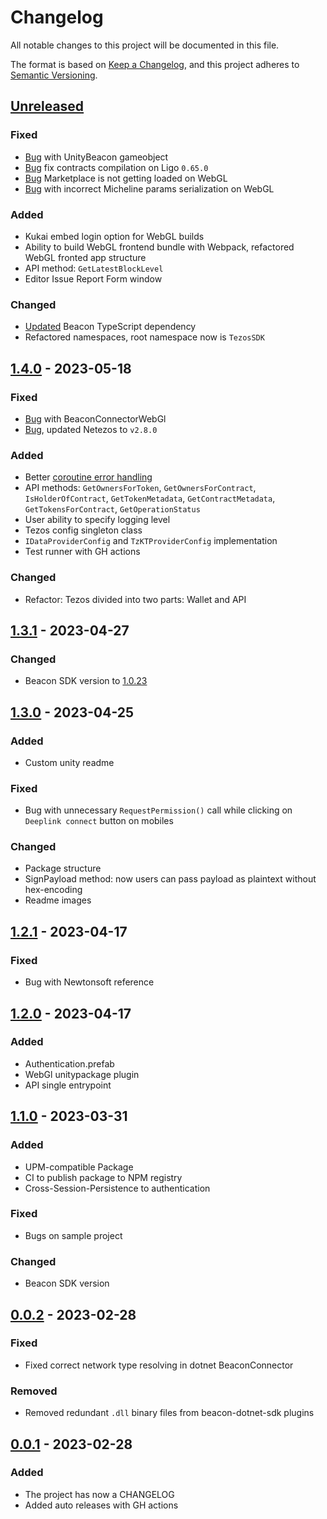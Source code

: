 # Changelog
All notable changes to this project will be documented in this file.

The format is based on [Keep a Changelog](https://keepachangelog.com/en/1.0.0/),
and this project adheres to [Semantic Versioning](https://semver.org/spec/v2.0.0.html).


## [Unreleased]
### Fixed
- [Bug](https://github.com/trilitech/tezos-unity-sdk/issues/68) with UnityBeacon gameobject
- [Bug](https://github.com/trilitech/tezos-unity-sdk/issues/61) fix contracts compilation on Ligo `0.65.0`
- [Bug](https://github.com/trilitech/tezos-unity-sdk/issues/88) Marketplace is not getting loaded on WebGL
- [Bug](https://github.com/trilitech/tezos-unity-sdk/issues/89) with incorrect Micheline params serialization on WebGL

### Added
- Kukai embed login option for WebGL builds
- Ability to build WebGL frontend bundle with Webpack, refactored WebGL fronted app structure
- API method: `GetLatestBlockLevel`
- Editor Issue Report Form window

### Changed
- [Updated](https://github.com/trilitech/tezos-unity-sdk/issues/70) Beacon TypeScript dependency
- Refactored namespaces, root namespace now is `TezosSDK`


## [1.4.0] - 2023-05-18
### Fixed
- [Bug](https://github.com/trilitech/tezos-unity-sdk/issues/57) with BeaconConnectorWebGl
- [Bug](https://github.com/trilitech/tezos-unity-sdk/issues/63), updated Netezos to `v2.8.0`

### Added
- Better [coroutine error handling](https://github.com/trilitech/tezos-unity-sdk/issues/39)
- API methods: `GetOwnersForToken`, `GetOwnersForContract`, `IsHolderOfContract`, `GetTokenMetadata`, `GetContractMetadata`, `GetTokensForContract`, `GetOperationStatus`
- User ability to specify logging level
- Tezos config singleton class
- `IDataProviderConfig` and `TzKTProviderConfig` implementation
- Test runner with GH actions

### Changed
- Refactor: Tezos divided into two parts: Wallet and API


## [1.3.1] - 2023-04-27
### Changed
- Beacon SDK version to [1.0.23](https://github.com/baking-bad/beacon-dotnet-sdk/releases/tag/v1.0.23)


## [1.3.0] - 2023-04-25
### Added
- Custom unity readme

### Fixed
- Bug with unnecessary `RequestPermission()` call while clicking on `Deeplink connect` button on mobiles

### Changed
- Package structure
- SignPayload method: now users can pass payload as plaintext without hex-encoding
- Readme images


## [1.2.1] - 2023-04-17
### Fixed
- Bug with Newtonsoft reference


## [1.2.0] - 2023-04-17
### Added
- Authentication.prefab
- WebGl unitypackage plugin
- API single entrypoint


## [1.1.0] - 2023-03-31
### Added
- UPM-compatible Package
- CI to publish package to NPM registry
- Cross-Session-Persistence to authentication

### Fixed
- Bugs on sample project

### Changed
- Beacon SDK version


## [0.0.2] - 2023-02-28
### Fixed
- Fixed correct network type resolving in dotnet BeaconConnector

### Removed
- Removed redundant `.dll` binary files from beacon-dotnet-sdk plugins


## [0.0.1] - 2023-02-28
### Added
- The project has now a CHANGELOG
- Added auto releases with GH actions


[unreleased]: https://github.com/trilitech/tezos-unity-sdk/compare/1.4.0...HEAD
[1.4.0]: https://github.com/trilitech/tezos-unity-sdk/releases/tag/1.4.0
[1.3.1]: https://github.com/trilitech/tezos-unity-sdk/releases/tag/1.3.1
[1.3.0]: https://github.com/trilitech/tezos-unity-sdk/releases/tag/1.3.0
[1.2.1]: https://github.com/trilitech/tezos-unity-sdk/releases/tag/1.2.1
[1.2.0]: https://github.com/trilitech/tezos-unity-sdk/releases/tag/1.2.0
[1.1.0]: https://github.com/trilitech/tezos-unity-sdk/releases/tag/1.1.0
[0.0.2]: https://github.com/trilitech/tezos-unity-sdk/releases/tag/0.0.2
[0.0.1]: https://github.com/trilitech/tezos-unity-sdk/releases/tag/0.0.1

